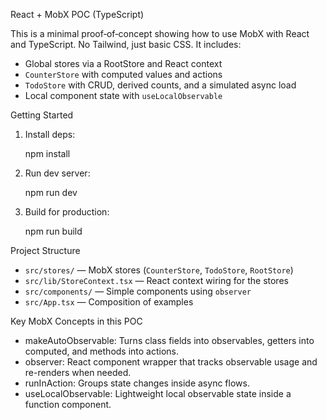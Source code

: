 React + MobX POC (TypeScript)

This is a minimal proof‑of‑concept showing how to use MobX with React and TypeScript. No Tailwind, just basic CSS. It includes:

- Global stores via a RootStore and React context
- `CounterStore` with computed values and actions
- `TodoStore` with CRUD, derived counts, and a simulated async load
- Local component state with `useLocalObservable`

Getting Started

1) Install deps:

   npm install

2) Run dev server:

   npm run dev

3) Build for production:

   npm run build

Project Structure

- `src/stores/` — MobX stores (`CounterStore`, `TodoStore`, `RootStore`)
- `src/lib/StoreContext.tsx` — React context wiring for the stores
- `src/components/` — Simple components using `observer`
- `src/App.tsx` — Composition of examples

Key MobX Concepts in this POC

- makeAutoObservable: Turns class fields into observables, getters into computed, and methods into actions.
- observer: React component wrapper that tracks observable usage and re-renders when needed.
- runInAction: Groups state changes inside async flows.
- useLocalObservable: Lightweight local observable state inside a function component.

